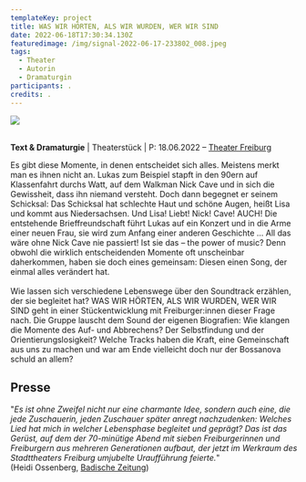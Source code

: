 ```yaml
---
templateKey: project
title: WAS WIR HÖRTEN, ALS WIR WURDEN, WER WIR SIND
date: 2022-06-18T17:30:34.130Z
featuredimage: /img/signal-2022-06-17-233802_008.jpeg
tags:
  - Theater
  - Autorin
  - Dramaturgin
participants: .
credits: .
---
```

![](/img/photo_2022-06-21-15.35.24.jpeg)

\
**Text & Dramaturgie** | Theaterstück | P: 18.06.2022 – [](https://heimathafen-neukoelln.de/events/la-deutsche-vita/)[Theater Freiburg](https://theater.freiburg.de/de_DE/spielplan/was-wir-hoerten-als-wir-wurden-wer-wir-sin.16986221)

Es gibt diese Momente, in denen entscheidet sich alles. Meistens merkt man es ihnen nicht an. Lukas zum Beispiel stapft in den 90ern auf Klassenfahrt durchs Watt, auf dem Walkman Nick Cave und in sich die Gewissheit, dass ihn niemand versteht. Doch dann begegnet er seinem Schicksal: Das Schicksal hat schlechte Haut und schöne Augen, heißt Lisa und kommt aus Niedersachsen. Und Lisa! Liebt! Nick! Cave! AUCH! Die entstehende Brieffreundschaft führt Lukas auf ein Konzert und in die Arme einer neuen Frau, sie wird zum Anfang einer anderen Geschichte ... All das wäre ohne Nick Cave nie passiert! Ist sie das – the power of music? Denn obwohl die wirklich entscheidenden Momente oft unscheinbar daherkommen, haben sie doch eines gemeinsam: Diesen einen Song, der einmal alles verändert hat. \
\
Wie lassen sich verschiedene Lebenswege über den Soundtrack erzählen, der sie begleitet hat? WAS WIR HÖRTEN, ALS WIR WURDEN, WER WIR SIND geht in einer Stückentwicklung mit Freiburger:innen dieser Frage nach. Die Gruppe lauscht dem Sound der eigenen Biografien: Wie klangen die Momente des Auf- und Abbrechens? Der Selbstfindung und der Orientierungslosigkeit? Welche Tracks haben die Kraft, eine Gemeinschaft aus uns zu machen und war am Ende vielleicht doch nur der Bossanova schuld an allem?

## Presse

"*Es ist ohne Zweifel nicht nur eine charmante Idee, sondern auch eine, die jede Zuschauerin, jeden Zuschauer später anregt nachzudenken: Welches Lied hat mich in welcher Lebensphase begleitet und geprägt? Das ist das Gerüst, auf dem der 70-minütige Abend mit sieben Freiburgerinnen und Freiburgern aus mehreren Generationen aufbaut, der jetzt im Werkraum des Stadttheaters Freiburg umjubelte Uraufführung feierte.*" \
(Heidi Ossenberg, [Badische Zeitung](https://www.badische-zeitung.de/mehrgenerationen-revue-was-wir-hoerten-als-wir-wurden-wer-wir-sind-am-theater-freiburg))